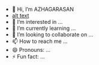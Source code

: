 - 👋 Hi, I’m AZHAGARASAN
- [alt text](https://raw.githubusercontent.com/AZHAGARASAN1910/AZHAGARASAN1910/ee4d4643f260d8204f1a656b85be0218bce4f5b0/azhagu%20photo.jpg)
- 👀 I’m interested in ...
- 🌱 I’m currently learning ...
- 💞️ I’m looking to collaborate on ...
- 📫 How to reach me ...
- 😄 Pronouns: ...
- ⚡ Fun fact: ...

<!---
AZHAGARASAN1910/AZHAGARASAN1910 is a ✨ special ✨ repository because its `README.md` (this file) appears on your GitHub profile.
You can click the Preview link to take a look at your changes.
--->
